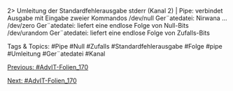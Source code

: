 2> Umleitung der Standardfehlerausgabe stderr (Kanal 2)
| Pipe: verbindet Ausgabe mit Eingabe zweier Kommandos
/dev/null Ger¨atedatei: Nirwana ...
/dev/zero Ger¨atedatei: liefert eine endlose Folge von Null-Bits
/dev/urandom Ger¨atedatei: liefert eine endlose Folge von Zufalls-Bits

   Tags & Topics:
   #Pipe
   #Null
   #Zufalls
   #Standardfehlerausgabe
   #Folge
   #pipe
   #Umleitung
   #Ger¨atedatei
   #Kanal

[Previous: #AdvIT-Folien_170](AdvIT-Folien_170.md)

[Next: #AdvIT-Folien_170](AdvIT-Folien_170.md)